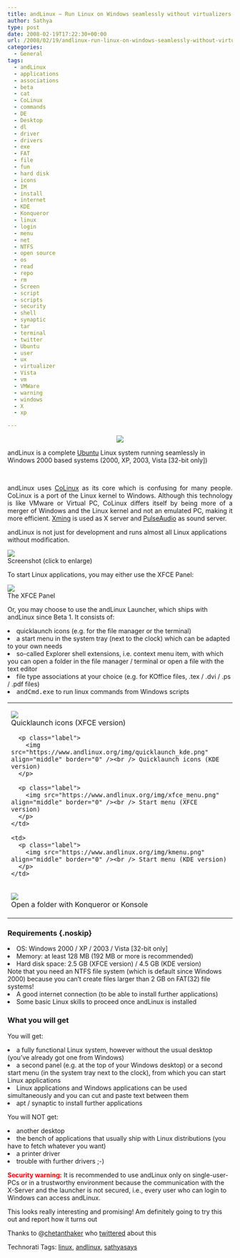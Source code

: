 ```yaml
---
title: andLinux – Run Linux on Windows seamlessly without virtualizers!
author: Sathya
type: post
date: 2008-02-19T17:22:30+00:00
url: /2008/02/19/andlinux-run-linux-on-windows-seamlessly-without-virtualizers/
categories:
  - General
tags:
  - andLinux
  - applications
  - associations
  - beta
  - cat
  - CoLinux
  - commands
  - DE
  - Desktop
  - dl
  - driver
  - drivers
  - exe
  - FAT
  - file
  - fun
  - hard disk
  - icons
  - IM
  - install
  - internet
  - KDE
  - Konqueror
  - linux
  - login
  - menu
  - net
  - NTFS
  - open source
  - os
  - read
  - repo
  - rm
  - Screen
  - script
  - scripts
  - security
  - shell
  - synaptic
  - tar
  - terminal
  - twitter
  - Ubuntu
  - user
  - ux
  - virtualizer
  - Vista
  - vm
  - VMWare
  - warning
  - windows
  - X
  - xp

---
```

<p align="center">
  <img src="https://www.andlinux.org/img/logo_header.png" />
</p>

andLinux is a complete <a href="https://www.ubuntu.com/" target="_blank">Ubuntu</a> Linux system running seamlessly in Windows 2000 based systems (2000, XP, 2003, Vista [32-bit only])

<p align="justify">
  &nbsp;
</p>

<p align="justify">
  andLinux uses <a href="https://www.colinux.org/" target="_blank">CoLinux</a> as its core which is confusing for many people. CoLinux is a port of the Linux kernel to Windows. Although this technology is like VMware or Virtual PC, CoLinux differs itself by being more of a merger of Windows and the Linux kernel and not an emulated PC, making it more efficient. <a href="https://www.straightrunning.com/XmingNotes/" target="_blank">Xming</a> is used as X server and <a href="https://www.pulseaudio.org/" target="_blank">PulseAudio</a> as sound server.
</p>

andLinux is not just for development and runs almost all Linux applications without modification.

<p class="label">
  <a href="https://www.andlinux.org/img/screenshot.png" title="click to get a full size version of the image"><img src="https://www.andlinux.org/img/screenshot_small.png" border="0" /></a><br /> Screenshot (click to enlarge)
</p>

To start Linux applications, you may either use the XFCE Panel:

<p class="label">
  <img src="https://www.andlinux.org/img/xfce_panel.png" border="0" /><br /> The XFCE Panel
</p>

<p class="noskip">
  Or, you may choose to use the andLinux Launcher, which ships with andLinux since Beta 1. It consists of:
</p>

<li class="noskip">
  quicklaunch icons (e.g. for the file manager or the terminal)
</li>
<li class="noskip">
  a start menu in the system tray (next to the clock) which can be adapted to your own needs
</li>
<li class="noskip">
  so-called Explorer shell extensions, i.e. context menu item, with which you can open a folder in the file manager / terminal or open a file with the text editor
</li>
<li class="noskip">
  file type associations at your choice (e.g. for KOffice files, .tex / .dvi / .ps / .pdf files)
</li>
<li class="noskip">
  <tt>andCmd.exe</tt> to run linux commands from Windows scripts
</li>

<table align="center" border="0" cellpadding="0" cellspacing="10">
  <tr>
    <td>
      <p class="label">
        <img src="https://www.andlinux.org/img/quicklaunch_xfce.png" align="middle" border="0" /><br /> Quicklaunch icons (XFCE version)
      </p>
      
      <p class="label">
        <img src="https://www.andlinux.org/img/quicklaunch_kde.png" align="middle" border="0" /><br /> Quicklaunch icons (KDE version)
      </p>
      
      <p class="label">
        <img src="https://www.andlinux.org/img/xfce_menu.png" align="middle" border="0" /><br /> Start menu (XFCE version)
      </p>
    </td>
    
    <td>
      <p class="label">
        <img src="https://www.andlinux.org/img/kmenu.png" align="middle" border="0" /><br /> Start menu (KDE version)
      </p>
    </td>
  </tr>
  
  <tr>
    <td colspan="2">
      <p class="label">
        <img src="https://www.andlinux.org/img/explorer1.png" border="0" /><br /> Open a folder with Konqueror or Konsole
      </p>
    </td>
  </tr>
</table>

### Requirements {.noskip}

<li class="noskip">
  OS: Windows 2000 / XP / 2003 / Vista [32-bit only]
</li>
<li class="noskip">
  Memory: at least 128 MB (192 MB or more is recommended)
</li>
<li class="noskip">
  Hard disk space: 2.5 GB (XFCE version) / 4.5 GB (KDE version)<br /> Note that you need an NTFS file system (which is default since Windows 2000) because you can&#8217;t create files larger than 2 GB on FAT(32) file systems!
</li>
<li class="noskip">
  A good internet connection (to be able to install further applications)
</li>
<li class="noskip">
  Some basic Linux skills to proceed once andLinux is installed
</li>

### What you will get

<p class="noskip">
  You will get:
</p>

<li class="noskip">
  a fully functional Linux system, however without the usual desktop (you&#8217;ve already got one from Windows)
</li>
<li class="noskip">
  a second panel (e.g. at the top of your Windows desktop) or a second start menu (in the system tray next to the clock), from which you can start Linux applications
</li>
<li class="noskip">
  Linux applications and Windows applications can be used simultaneously and you can cut and paste text between them
</li>
<li class="noskip">
  apt / synaptic to install further applications
</li>

<p class="noskip">
  You will NOT get:
</p>

<li class="noskip">
  another desktop
</li>
<li class="noskip">
  the bench of applications that usually ship with Linux distributions (you have to fetch whatever you want)
</li>
<li class="noskip">
  a printer driver
</li>
<li class="noskip">
  trouble with further drivers ;-)
</li>

**<font color="red">Security warning:</font>** It is recommended to use andLinux only on single-user-PCs or in a trustworthy environment because the communication with the X-Server and the launcher is not secured, i.e., every user who can login to Windows can access andLinux.

This looks really interesting and promising! Am definitely going to try this out and report how it turns out

Thanks to @[chetanthaker][1] who [twittered][2] about this

Technorati Tags: <a href="https://technorati.com/tag/linux" class="performancingtags" rel="tag">linux</a>, <a href="https://technorati.com/tag/andlinux" class="performancingtags" rel="tag">andlinux</a>, <a href="https://technorati.com/tag/sathyasays" class="performancingtags" rel="tag">sathyasays</a>

 [1]: https://twitter.com/chetanthaker
 [2]: https://twitter.com/chetanthaker/statuses/726461112
